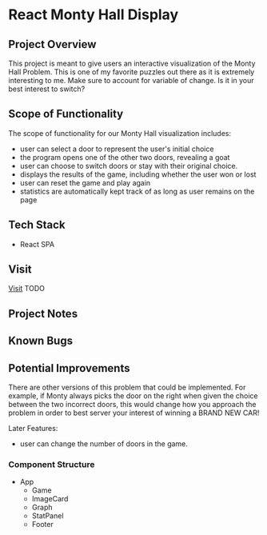 # React Monty Hall Display

## Project Overview

This project is meant to give users an interactive visualization of the Monty Hall Problem. This is one of my favorite puzzles out there as it is extremely interesting to me. Make sure to account for variable of change. Is it in your best interest to switch?

## Scope of Functionality

The scope of functionality for our Monty Hall visualization includes:
- user can select a door to represent the user's initial choice
- the program opens one of the other two doors, revealing a goat
- user can choose to switch doors or stay with their original choice.
- displays the results of the game, including whether the user won or lost
- user can reset the game and play again
- statistics are automatically kept track of as long as user remains on the page

## Tech Stack
- React SPA

## Visit
[Visit]() TODO

## Project Notes

## Known Bugs

## Potential Improvements

There are other versions of this problem that could be implemented. For example, if Monty always picks the door on the right when given the choice between the two incorrect doors, this would change how you approach the problem in order to best server your interest of winning a BRAND NEW CAR!

Later Features:
- user can change the number of doors in the game.

### Component Structure

- App
    - Game
    - ImageCard
    - Graph
    - StatPanel
    - Footer
